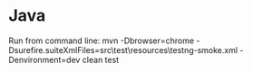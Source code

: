 # Java
Run from command line: mvn -Dbrowser=chrome -Dsurefire.suiteXmlFiles=src\test\resources\testng-smoke.xml -Denvironment=dev clean test